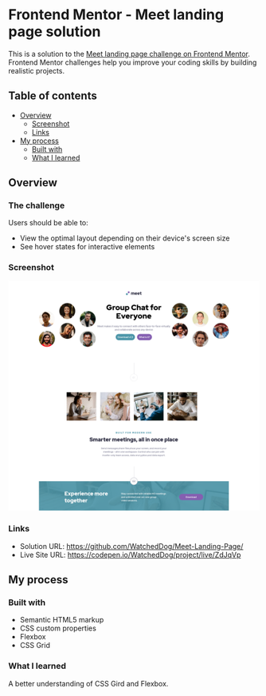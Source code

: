 # Frontend Mentor - Meet landing page solution

This is a solution to the [Meet landing page challenge on Frontend Mentor](https://www.frontendmentor.io/challenges/meet-landing-page-rbTDS6OUR). Frontend Mentor challenges help you improve your coding skills by building realistic projects.

## Table of contents

- [Overview](#overview)
  - [Screenshot](#screenshot)
  - [Links](#links)
- [My process](#my-process)
  - [Built with](#built-with)
  - [What I learned](#what-i-learned)

## Overview

### The challenge

Users should be able to:

- View the optimal layout depending on their device's screen size
- See hover states for interactive elements

### Screenshot

![](./screenshot.png)

### Links

- Solution URL: https://github.com/WatchedDog/Meet-Landing-Page/
- Live Site URL: https://codepen.io/WatchedDog/project/live/ZdJqVp

## My process

### Built with

- Semantic HTML5 markup
- CSS custom properties
- Flexbox
- CSS Grid

### What I learned

A better understanding of CSS Gird and Flexbox.
